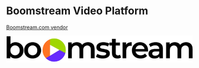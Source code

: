 # Boomstream Video Platform
[Boomstream.com vendor](https://boomstream.com)

![Boomstreaam logo](/logo.webp)
